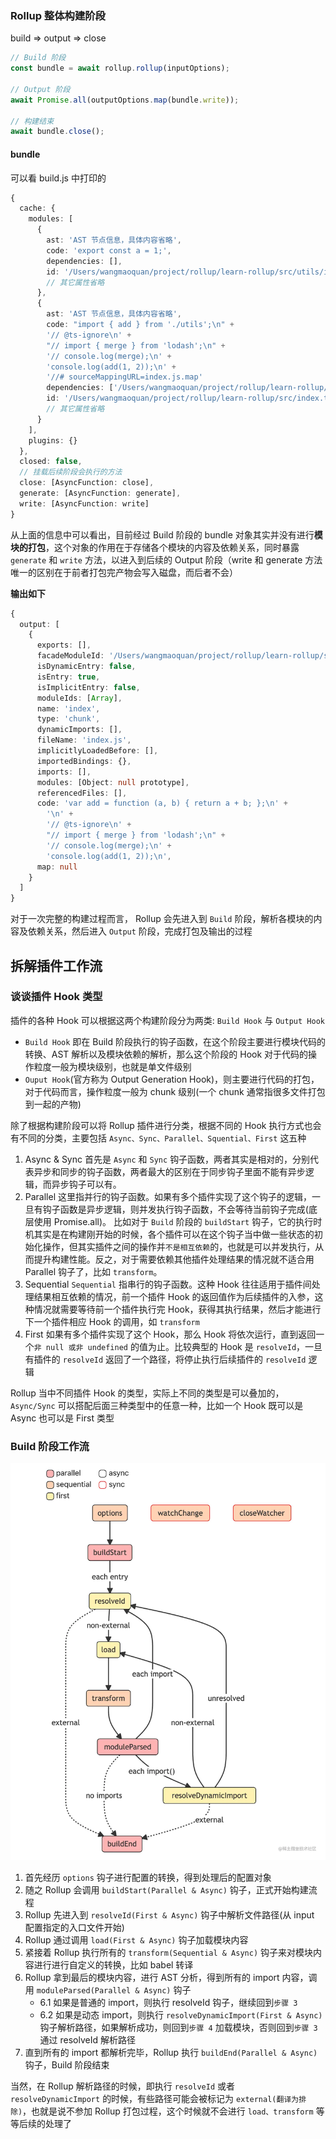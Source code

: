 ### Rollup 整体构建阶段

build => output => close

```ts
// Build 阶段
const bundle = await rollup.rollup(inputOptions);

// Output 阶段
await Promise.all(outputOptions.map(bundle.write));

// 构建结束
await bundle.close();
```

#### bundle

可以看 build.js 中打印的

```ts
{
  cache: {
    modules: [
      {
        ast: 'AST 节点信息，具体内容省略',
        code: 'export const a = 1;',
        dependencies: [],
        id: '/Users/wangmaoquan/project/rollup/learn-rollup/src/utils/index.ts',
        // 其它属性省略
      },
      {
        ast: 'AST 节点信息，具体内容省略',
        code: "import { add } from './utils';\n" +
        '// @ts-ignore\n' +
        "// import { merge } from 'lodash';\n" +
        '// console.log(merge);\n' +
        'console.log(add(1, 2));\n' +
        '//# sourceMappingURL=index.js.map'
        dependencies: ['/Users/wangmaoquan/project/rollup/learn-rollup/src/utils/index.ts' ],
        id: '/Users/wangmaoquan/project/rollup/learn-rollup/src/index.ts',
        // 其它属性省略
      }
    ],
    plugins: {}
  },
  closed: false,
  // 挂载后续阶段会执行的方法
  close: [AsyncFunction: close],
  generate: [AsyncFunction: generate],
  write: [AsyncFunction: write]
}

```

从上面的信息中可以看出，目前经过 Build 阶段的 bundle 对象其实并没有进行**模块的打包**，这个对象的作用在于存储各个模块的内容及依赖关系，同时暴露 `generate` 和 `write` 方法，以进入到后续的 Output 阶段（write 和 generate 方法唯一的区别在于前者打包完产物会写入磁盘，而后者不会）

**输出如下**

```ts
{
  output: [
    {
      exports: [],
      facadeModuleId: '/Users/wangmaoquan/project/rollup/learn-rollup/src/index.ts',
      isDynamicEntry: false,
      isEntry: true,
      isImplicitEntry: false,
      moduleIds: [Array],
      name: 'index',
      type: 'chunk',
      dynamicImports: [],
      fileName: 'index.js',
      implicitlyLoadedBefore: [],
      importedBindings: {},
      imports: [],
      modules: [Object: null prototype],
      referencedFiles: [],
      code: 'var add = function (a, b) { return a + b; };\n' +
        '\n' +
        '// @ts-ignore\n' +
        "// import { merge } from 'lodash';\n" +
        '// console.log(merge);\n' +
        'console.log(add(1, 2));\n',
      map: null
    }
  ]
}
```

对于一次完整的构建过程而言， Rollup 会先进入到 `Build` 阶段，解析各模块的内容及依赖关系，然后进入 `Output` 阶段，完成打包及输出的过程

## 拆解插件工作流

### 谈谈插件 Hook 类型

插件的各种 Hook 可以根据这两个构建阶段分为两类: `Build Hook` 与 `Output Hook`

- `Build Hook` 即在 Build 阶段执行的钩子函数，在这个阶段主要进行模块代码的转换、AST 解析以及模块依赖的解析，那么这个阶段的 Hook 对于代码的操作粒度一般为模块级别，也就是单文件级别
- `Ouput Hook`(官方称为 Output Generation Hook)，则主要进行代码的打包，对于代码而言，操作粒度一般为 chunk 级别(一个 chunk 通常指很多文件打包到一起的产物)

除了根据构建阶段可以将 Rollup 插件进行分类，根据不同的 Hook 执行方式也会有不同的分类，主要包括 `Async、Sync、Parallel、Squential、First` 这五种

1. Async & Sync
   首先是 `Async` 和 `Sync` 钩子函数，两者其实是相对的，分别代表异步和同步的钩子函数，两者最大的区别在于同步钩子里面不能有异步逻辑，而异步钩子可以有。
2. Parallel
   这里指并行的钩子函数。如果有多个插件实现了这个钩子的逻辑，一旦有钩子函数是异步逻辑，则并发执行钩子函数，不会等待当前钩子完成(底层使用 Promise.all)。
   比如对于 `Build` 阶段的 `buildStart` 钩子，它的执行时机其实是在构建刚开始的时候，各个插件可以在这个钩子当中做一些状态的初始化操作，但其实插件之间的操作并`不是相互依赖`的，也就是可以并发执行，从而提升构建性能。反之，对于需要依赖其他插件处理结果的情况就不适合用 Parallel 钩子了，比如 `transform`。
3. Sequential
   `Sequential` 指串行的钩子函数。这种 Hook 往往适用于插件间处理结果相互依赖的情况，前一个插件 Hook 的返回值作为后续插件的入参，这种情况就需要等待前一个插件执行完 Hook，获得其执行结果，然后才能进行下一个插件相应 Hook 的调用，如 `transform`
4. First
   如果有多个插件实现了这个 Hook，那么 Hook 将依次运行，直到返回一个`非 null 或非 undefined` 的值为止。比较典型的 Hook 是 `resolveId`，一旦有插件的 `resolveId` 返回了一个路径，将停止执行后续插件的 `resolveId` 逻辑

Rollup 当中不同插件 Hook 的类型，实际上不同的类型是可以叠加的，`Async/Sync` 可以搭配后面三种类型中的任意一种，比如一个 Hook 既可以是 Async 也可以是 First 类型

### Build 阶段工作流

![build](build.webp)

1. 首先经历 `options` 钩子进行配置的转换，得到处理后的配置对象
2. 随之 Rollup 会调用 `buildStart(Parallel & Async)` 钩子，正式开始构建流程
3. Rollup 先进入到 `resolveId(First & Async)` 钩子中解析文件路径(从 input 配置指定的入口文件开始)
4. Rollup 通过调用 `load(First & Async)` 钩子加载模块内容
5. 紧接着 Rollup 执行所有的 `transform(Sequential & Async)` 钩子来对模块内容进行进行自定义的转换，比如 babel 转译
6. Rollup 拿到最后的模块内容，进行 AST 分析，得到所有的 import 内容，调用 `moduleParsed(Parallel & Async)` 钩子
   - 6.1 如果是普通的 import，则执行 resolveId 钩子，继续回到`步骤 3`
   - 6.2 如果是动态 import，则执行 `resolveDynamicImport(First & Async)` 钩子解析路径，如果解析成功，则回到`步骤 4` 加载模块，否则回到`步骤 3` 通过 resolveId 解析路径
7. 直到所有的 import 都解析完毕，Rollup 执行 `buildEnd(Parallel & Async)` 钩子，Build 阶段结束

当然，在 Rollup 解析路径的时候，即执行 `resolveId` 或者 `resolveDynamicImport` 的时候，有些路径可能会被标记为 `external(翻译为排除)`，也就是说不参加 Rollup 打包过程，这个时候就不会进行 `load、transform` 等等后续的处理了
